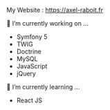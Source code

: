 My Website : https://axel-raboit.fr

🔭 I’m currently working on ...
  - Symfony 5
  - TWIG
  - Doctrine
  - MySQL
  - JavaScript
  - jQuery

🌱 I’m currently learning ...
  - React JS
